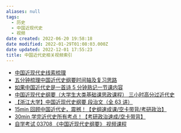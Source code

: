 ```yaml
---
aliases: null
tags:
  - 历史
  - 中国近现代史
  - 视频
date created: 2022-06-20 19:58:18
date modified: 2022-01-29T01:08:03.000Z
date updated: 2022-12-01 17:55:23
title: 中国近代史相关视频索引
---
```



- [中国近现代史线索梳理]
- [五分钟梳理中国近代史纲要时间轴及复习思路]
- [如果中国近代史是一首诗 5 分钟熟记一节课内容]
- [中国近现代史纲要（大学生大类基础课思政课程） 三小时高分过近代史]
- [【浙江大学】中国近现代史纲要 段治文（全 63 讲）]
- [15min 回顾中国近代史，震撼！【史纲速成课/空卡带背/考研政治】]
- [30min 学完近代史所有考点！【考研政治速成/空卡带背】]
- [自学考试 03708 《中国近现代史纲要》 视频课程]

[中国近现代史线索梳理]: <https://www.bilibili.com/video/BV147411w7Mx>

[五分钟梳理中国近代史纲要时间轴及复习思路]: <https://www.bilibili.com/video/BV18a4y1Y7LQ>

[如果中国近代史是一首诗 5 分钟熟记一节课内容]: <https://www.bilibili.com/video/BV1nP4y157fa>

[中国近现代史纲要（大学生大类基础课思政课程） 三小时高分过近代史]: <https://www.bilibili.com/video/BV1Lk4y1m7WA>

[【浙江大学】中国近现代史纲要 段治文（全 63 讲）]: <https://www.bilibili.com/video/BV1pq4y1k7Y3>

[15min 回顾中国近代史，震撼！【史纲速成课/空卡带背/考研政治】]: <https://www.bilibili.com/video/BV1h3411y7Et>

[30min 学完近代史所有考点！【考研政治速成/空卡带背】]: <https://www.bilibili.com/video/BV1XU4y1F7kz>

[自学考试 03708 《中国近现代史纲要》 视频课程]: <https://www.bilibili.com/video/BV1mz4y1d7LD?p=1>
